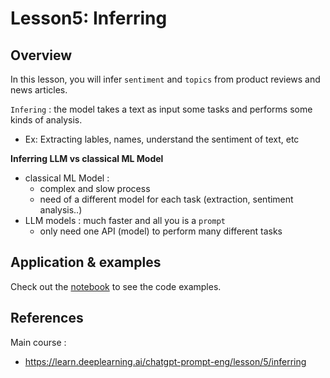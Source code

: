 # Lesson5: Inferring

## Overview 

In this lesson, you will infer `sentiment` and `topics` from product reviews and news articles.

`Infering` : the model takes a text as input some tasks and performs some kinds of analysis.
- Ex: Extracting lables, names, understand the sentiment of text, etc

**Inferring LLM vs classical ML Model**
-  classical ML Model : 
   -  complex and slow process
   -  need of a different model for each task (extraction, sentiment analysis..)
-  LLM models : much faster and all you is a `prompt`
   -  only need one API (model) to perform many different tasks

## Application & examples

Check out the [notebook](./lab/l5-inferring.ipynb) to see the code examples.

## References

Main course : 
- https://learn.deeplearning.ai/chatgpt-prompt-eng/lesson/5/inferring

